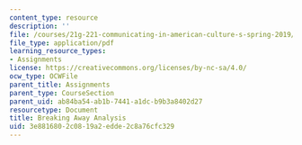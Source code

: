 ```yaml
---
content_type: resource
description: ''
file: /courses/21g-221-communicating-in-american-culture-s-spring-2019/3e8816802c0819a2edde2c8a76cfc329_MIT21G_221S19_breaking.pdf
file_type: application/pdf
learning_resource_types:
- Assignments
license: https://creativecommons.org/licenses/by-nc-sa/4.0/
ocw_type: OCWFile
parent_title: Assignments
parent_type: CourseSection
parent_uid: ab84ba54-ab1b-7441-a1dc-b9b3a8402d27
resourcetype: Document
title: Breaking Away Analysis
uid: 3e881680-2c08-19a2-edde-2c8a76cfc329
---
```

